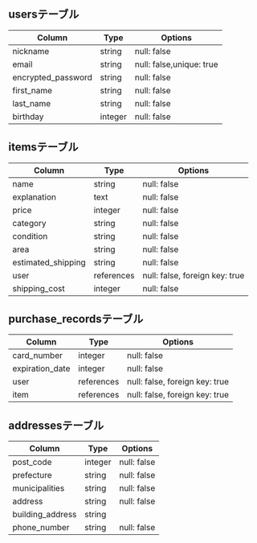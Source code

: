 ## usersテーブル

|Column|Type|Options|
|------|----|-------|
|nickname|string|null: false|
|email|string|null: false,unique: true|
|encrypted_password|string|null: false|
|first_name|string|null: false|
|last_name|string|null: false|
|birthday|integer|null: false|

## itemsテーブル
|Column|Type|Options|
|------|----|-------|
|name|string|null: false|
|explanation|text|null: false|
|price|integer|null: false|
|category|string|null: false|
|condition|string|null: false|
|area|string|null: false|
|estimated_shipping|string|null: false|
|user|references|null: false, foreign key: true|
|shipping_cost|integer|null: false|
<!-- imageはimagemagickで追加 -->

## purchase_recordsテーブル
|Column|Type|Options|
|------|----|-------|
|card_number|integer|null: false|
|expiration_date|integer|null: false|
|user|references|null: false, foreign key: true|
|item|references|null: false, foreign key: true|

## addressesテーブル
|Column|Type|Options|
|------|----|-------|
|post_code|integer|null: false|
|prefecture|string|null: false|
|municipalities|string|null: false|
|address|string|null: false|
|building_address|string||
|phone_number|string|null: false|